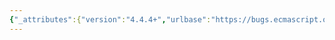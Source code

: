 ```yaml
---
{"_attributes":{"version":"4.4.4+","urlbase":"https://bugs.ecmascript.org/","maintainer":"dherman@mozilla.com"},"bug":{"bug_id":2146,"creation_ts":"2013-10-31 01:18:00 -0700","short_desc":"7.1.1 ToPrimitive - OrdinaryToPrimitive: Typo \"methodNamess\" -> \"methodNames\"","delta_ts":"2013-11-08 13:08:47 -0800","product":"Draft for 6th Edition","component":"editorial issue","version":"Rev 20: October 28, 2013 Draft","rep_platform":"All","op_sys":"All","bug_status":"RESOLVED","resolution":"FIXED","priority":"Normal","bug_severity":"normal","everconfirmed":true,"reporter":{"uid":"andrebargull","name":"André Bargull"},"assigned_to":{"uid":"allen","name":"Allen Wirfs-Brock"},"long_desc":[{"commentid":6268,"comment_count":0,"who":{"uid":"andrebargull","name":"André Bargull"},"bug_when":"2013-10-31 01:18:07 -0700","thetext":"7.1.1 ToPrimitive - OrdinaryToPrimitive, steps 3,4,5:\n\n\"methodNamess\" should be \"methodNames\""},{"commentid":6274,"comment_count":1,"who":{"uid":"allen","name":"Allen Wirfs-Brock"},"bug_when":"2013-10-31 18:20:35 -0700","thetext":"fixed in rev21 editor's draft"},{"commentid":6511,"comment_count":2,"who":{"uid":"allen","name":"Allen Wirfs-Brock"},"bug_when":"2013-11-08 13:08:47 -0800","thetext":"fixed in rev21 draft"}]}}
---
```

